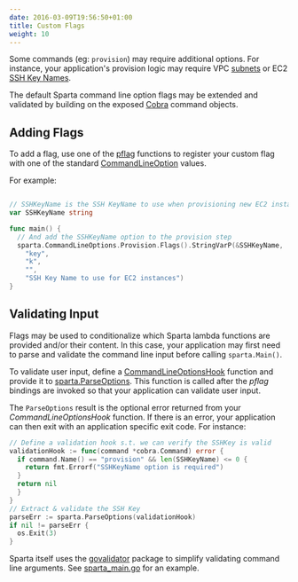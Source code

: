 ```yaml
---
date: 2016-03-09T19:56:50+01:00
title: Custom Flags
weight: 10
---
```


Some commands (eg: `provision`) may require additional options.  For instance, your application's provision logic may require VPC [subnets](https://aws.amazon.com/blogs/aws/new-access-resources-in-a-vpc-from-your-lambda-functions/) or EC2 [SSH Key Names](http://docs.aws.amazon.com/AWSEC2/latest/UserGuide/ec2-key-pairs.html).

The default Sparta command line option flags may be extended and validated by building on the exposed [Cobra](https://github.com/spf13/cobra) command objects.

## Adding Flags

To add a flag, use one of the [pflag](https://github.com/spf13/pflag) functions to register your custom flag with one of the standard [CommandLineOption](https://github.com/mweagle/Sparta/blob/master/sparta_main.go#L17) values.

For example:

```go

// SSHKeyName is the SSH KeyName to use when provisioning new EC2 instance
var SSHKeyName string

func main() {
  // And add the SSHKeyName option to the provision step
  sparta.CommandLineOptions.Provision.Flags().StringVarP(&SSHKeyName,
    "key",
    "k",
    "",
    "SSH Key Name to use for EC2 instances")
}
```

## Validating Input

Flags may be used to conditionalize which Sparta lambda functions are provided and/or their content.  In this case, your application may first need to parse and validate the command line input before calling `sparta.Main()`.

To validate user input, define a [CommandLineOptionsHook](https://godoc.org/github.com/mweagle/Sparta#CommandLineOptionsHook) function and provide it to [sparta.ParseOptions](https://godoc.org/github.com/mweagle/Sparta#ParseOptions).  This function is called after the _pflag_ bindings are invoked so that your application can validate user input.

The `ParseOptions` result is the optional error returned from your _CommandLineOptionsHook_ function. If there is an error, your application can then exit with an application specific exit code.  For instance:

```go
// Define a validation hook s.t. we can verify the SSHKey is valid
validationHook := func(command *cobra.Command) error {
  if command.Name() == "provision" && len(SSHKeyName) <= 0 {
    return fmt.Errorf("SSHKeyName option is required")
  }
  return nil
  }
}
// Extract & validate the SSH Key
parseErr := sparta.ParseOptions(validationHook)
if nil != parseErr {
  os.Exit(3)
}
```

Sparta itself uses the [govalidator](https://github.com/asaskevich/govalidator/) package to simplify validating command line arguments.  See [sparta_main.go](https://github.com/mweagle/Sparta/blob/master/sparta_main.go) for an example.
